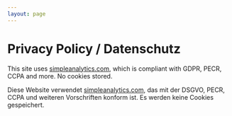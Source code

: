 ```yaml
---
layout: page
---
```


# Privacy Policy / Datenschutz

This site uses [simpleanalytics.com][], which is compliant with GDPR, PECR, CCPA
and more. No cookies stored.

Diese Website verwendet [simpleanalytics.com][], das mit der DSGVO, PECR, CCPA
und weiteren Vorschriften konform ist. Es werden keine Cookies gespeichert.

[simpleanalytics.com]: https://www.simpleanalytics.com/